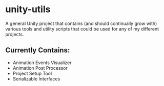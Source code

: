 # unity-utils
A general Unity project that contains (and should continually grow with) various tools and utility scripts that could be used for any of my different projects.

## Currently Contains:
* Animation Events Visualizer
* Animation Post Processor
* Project Setup Tool
* Serializable Interfaces
